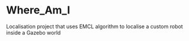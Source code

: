 # Where_Am_I
Localisation project that uses EMCL algorithm to localise a custom robot inside a Gazebo world
